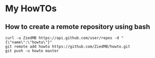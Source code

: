 # My HowTOs
## How to create a remote repository using bash
```
curl -u ZiedMB https://api.github.com/user/repos -d "{\"name\":\"howto\"}"
git remote add howto https://github.com/ZiedMB/howto.git
git push -u howto master
